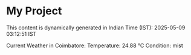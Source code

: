 # My Project

This content is dynamically generated in Indian Time (IST): 2025-05-09 03:12:51 IST


Current Weather in Coimbatore:
Temperature: 24.88 °C
Condition: mist
